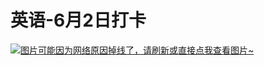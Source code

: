 # 英语-6月2日打卡

[![图片可能因为网络原因掉线了，请刷新或直接点我查看图片~](https://cdn.jsdelivr.net/gh/ylsislove/image-home/test/20210602234204.jpg)](https://cdn.jsdelivr.net/gh/ylsislove/image-home/test/20210602234204.jpg)
